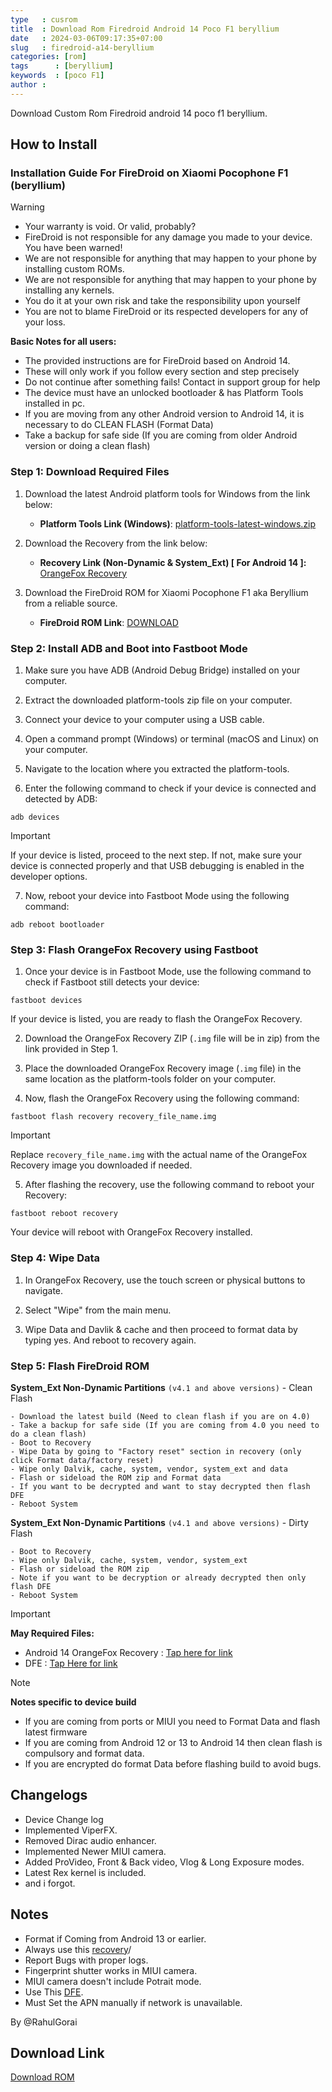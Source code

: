 ```yaml
---
type   : cusrom
title  : Download Rom Firedroid Android 14 Poco F1 beryllium
date   : 2024-03-06T09:17:35+07:00
slug   : firedroid-a14-beryllium
categories: [rom]
tags      : [beryllium]
keywords  : [poco F1]
author : 
---
```


Download Custom Rom Firedroid android 14 poco f1 beryllium.

## How to Install


### Installation Guide For FireDroid on Xiaomi Pocophone F1 (beryllium)

> [!Warning]
> * Your warranty is void. Or valid, probably?
> * FireDroid is not responsible for any damage you made to your device. You have been warned!
> * We are not responsible for anything that may happen to your phone by installing custom ROMs.
> * We are not responsible for anything that may happen to your phone by installing any kernels.
> * You do it at your own risk and take the responsibility upon yourself
> * You are not to blame FireDroid or its respected developers for any of your loss.
>
> **Basic Notes for all users:**
> * The provided instructions are for FireDroid based on Android 14.
> * These will only work if you follow every section and step precisely
> * Do not continue after something fails! Contact in support group for help
> * The device must have an unlocked bootloader & has Platform Tools installed in pc.
> * If you are moving from any other Android version to Android 14, it is necessary to do CLEAN FLASH (Format Data)
> * Take a backup for safe side (If you are coming from older Android version or doing a clean flash)

### Step 1: Download Required Files
1. Download the latest Android platform tools for Windows from the link below:
   - **Platform Tools Link (Windows)**: [platform-tools-latest-windows.zip](https://dl.google.com/android/repository/platform-tools-latest-windows.zip)

2. Download the Recovery from the link below:
   - **Recovery Link (Non-Dynamic & System_Ext) [ For Android 14 ]:** [OrangeFox Recovery](https://www.pling.com/p/2117593/)

3. Download the FireDroid ROM for Xiaomi Pocophone F1 aka Beryllium from a reliable source.
   - **FireDroid ROM Link**: [DOWNLOAD](https://projectelixiros.com/device/beryllium)

### Step 2: Install ADB and Boot into Fastboot Mode
1. Make sure you have ADB (Android Debug Bridge) installed on your computer. 

2. Extract the downloaded platform-tools zip file on your computer.

3. Connect your device to your computer using a USB cable.

4. Open a command prompt (Windows) or terminal (macOS and Linux) on your computer.

5. Navigate to the location where you extracted the platform-tools.

6. Enter the following command to check if your device is connected and detected by ADB:

```
adb devices
```
> [!Important]
> If your device is listed, proceed to the next step. If not, make sure your device is connected properly and that USB debugging is enabled in the developer options.

7. Now, reboot your device into Fastboot Mode using the following command:

```
adb reboot bootloader
```

### Step 3: Flash OrangeFox Recovery using Fastboot
1. Once your device is in Fastboot Mode, use the following command to check if Fastboot still detects your device:

```
fastboot devices
```

If your device is listed, you are ready to flash the OrangeFox Recovery.

2. Download the OrangeFox Recovery ZIP (`.img` file will be in zip) from the link provided in Step 1.

3. Place the downloaded OrangeFox Recovery image (`.img` file) in the same location as the platform-tools folder on your computer.

4. Now, flash the OrangeFox Recovery using the following command:

```
fastboot flash recovery recovery_file_name.img
```
> [!Important]
> Replace `recovery_file_name.img` with the actual name of the OrangeFox Recovery image you downloaded if needed.

5. After flashing the recovery, use the following command to reboot your Recovery:

```
fastboot reboot recovery
```

Your device will reboot with OrangeFox Recovery installed.

### Step 4: Wipe Data
1. In OrangeFox Recovery, use the touch screen or physical buttons to navigate.

2. Select "Wipe" from the main menu.

3. Wipe Data and Davlik & cache and then proceed to format data by typing yes. And reboot to recovery again.

### Step 5: Flash FireDroid ROM

**System_Ext Non-Dynamic Partitions** `(v4.1 and above versions)` - Clean Flash
```
- Download the latest build (Need to clean flash if you are on 4.0)
- Take a backup for safe side (If you are coming from 4.0 you need to do a clean flash)
- Boot to Recovery
- Wipe Data by going to "Factory reset" section in recovery (only click Format data/factory reset)
﻿﻿- Wipe only Dalvik, cache, system, vendor, system_ext and data
﻿﻿- Flash or sideload the ROM zip and Format data
- If you want to be decrypted and want to stay decrypted then flash DFE
- Reboot System
```

**System_Ext Non-Dynamic Partitions** `(v4.1 and above versions)` - Dirty Flash
```
- Boot to Recovery
- Wipe only Dalvik, cache, system, vendor, system_ext
- Flash or sideload the ROM zip
﻿﻿- Note if you want to be decryption or already decrypted then only flash DFE
- Reboot System
```

> [!Important]
> **May Required Files:**
> * Android 14 OrangeFox Recovery : [Tap here for link](https://www.pling.com/p/2117593/)
> * DFE  : [Tap Here for link](https://telegram.me/wisky_chat/78487)


> [!Note] 
> **Notes specific to device build**
> * If you are coming from ports or MIUI you need to Format Data and flash latest firmware
> * If you are coming from Android 12 or 13 to Android 14 then clean flash is compulsory and format data.
> * If you are encrypted do format Data before flashing build to avoid bugs.

## Changelogs
- Device Change log
- Implemented ViperFX.
- Removed Dirac audio enhancer.
- Implemented Newer MIUI camera.
- Added ProVideo, Front & Back video, Vlog & Long Exposure modes.
- Latest Rex kernel is included.
- and i forgot.

## Notes
- Format if Coming from Android 13 or earlier.
- Always use this [recovery](https://t.me/PocoPhoneGlobalUpdates/7657)/
- Report Bugs with proper logs.
- Fingerprint shutter works in MIUI camera.
- MIUI camera doesn't include Potrait mode.
- Use This [DFE](https://t.me/wisky_chat/79116).
- Must Set the APN manually if network is unavailable.

By @RahulGorai

## Download Link
[Download ROM](https://sourceforge.net/projects/project-firedroid/files/beryllium/FireDroid-Hellix-v2.0-beryllium-14.0-20240224-0702-OFFICIAL.zip/download)

